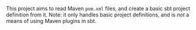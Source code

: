 This project aims to read Maven `pom.xml` files, and create a basic sbt project definition from it. 
Note: it only handles basic project definitions, and is *not* a means of using Maven plugins in sbt. 

